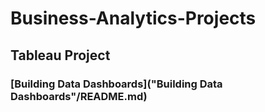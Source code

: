 # Business-Analytics-Projects

## Tableau Project
### [Building Data Dashboards]("Building Data Dashboards"/README.md)
